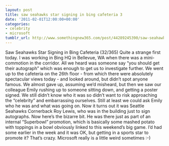 ```yaml
---
layout: post
title: saw seahawks star signing in bing cafeteria 3
date: '2011-02-01T12:00:00+00:00'
categories:
- celebrity
- microsoft
tumblr_url: http://www.somethingnew365.com/post/44289245390/saw-seahawks-star-signing-in-bing-cafeteria-3
---
```

Saw Seahawks Star Signing in Bing Cafeteria (32/365)
Quite a strange first today.
I was working in Bing HQ in Bellevue, WA when there was a mini-commotion in the corridor. All we heard was someone say “you should get their autograph” which was enough to get us to investigate further. We went up to the cafeteria on the 26th floor - from which there were absolutely spectacular views today - and looked around, but didn’t spot anyone famous.
We almost gave up, assuming we’d misheard, but then we saw our colleague Emily rushing up to someone sitting down, and getting a poster signed. We still didn’t know who it was so didn’t want to risk approaching the “celebrity” and embarrassing ourselves.
Still at least we could ask Emily who he was and what was going on. Now it turns out it was Seattle Seahawks Cornerback Roy Lewis, who was in the building just to sign autographs.
Now here’s the bizarre bit. He was there just as part of an internal “Superbowl” promotion, which is basically some mashed potato with toppings in a bowl obviously linked to this weekend’s big game. I’d had some earlier in the week and it was OK, but getting in a sports star to promote it? That’s crazy. Microsoft really is a little weird sometimes :-)
